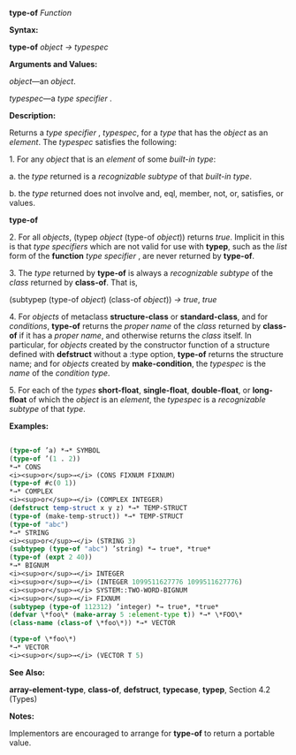 **type-of** *Function* 



**Syntax:** 



**type-of** *object → typespec* 



**Arguments and Values:** 



*object*—an *object*. 



*typespec*—a *type specifier* . 



**Description:** 



Returns a *type specifier* , *typespec*, for a *type* that has the *object* as an *element*. The *typespec* satisfies the following: 



1\. For any *object* that is an *element* of some *built-in type*: 



a. the *type* returned is a *recognizable subtype* of that *built-in type*. 



b. the *type* returned does not involve and, eql, member, not, or, satisfies, or values. 











**type-of** 



2\. For all *objects*, (typep *object* (type-of *object*)) returns *true*. Implicit in this is that *type specifiers* which are not valid for use with **typep**, such as the *list* form of the **function** *type specifier* , are never returned by **type-of**. 



3\. The *type* returned by **type-of** is always a *recognizable subtype* of the *class* returned by **class-of**. That is, 



(subtypep (type-of *object*) (class-of *object*)) *→ true*, *true* 



4\. For *objects* of metaclass **structure-class** or **standard-class**, and for *conditions*, **type-of** returns the *proper name* of the *class* returned by **class-of** if it has a *proper name*, and otherwise returns the *class* itself. In particular, for *objects* created by the constructor function of a structure defined with **defstruct** without a :type option, **type-of** returns the structure name; and for *objects* created by **make-condition**, the *typespec* is the *name* of the *condition type*. 



5\. For each of the *types* **short-float**, **single-float**, **double-float**, or **long-float** of which the *object* is an *element*, the *typespec* is a *recognizable subtype* of that *type*. 



**Examples:**
```lisp
 
(type-of ’a) *→* SYMBOL 
(type-of ’(1 . 2)) 
*→* CONS 
<i><sup>or</sup>→</i> (CONS FIXNUM FIXNUM) 
(type-of #c(0 1)) 
*→* COMPLEX 
<i><sup>or</sup>→</i> (COMPLEX INTEGER) 
(defstruct temp-struct x y z) *→* TEMP-STRUCT 
(type-of (make-temp-struct)) *→* TEMP-STRUCT 
(type-of "abc") 
*→* STRING 
<i><sup>or</sup>→</i> (STRING 3) 
(subtypep (type-of "abc") ’string) *→ true*, *true* 
(type-of (expt 2 40)) 
*→* BIGNUM 
<i><sup>or</sup>→</i> INTEGER 
<i><sup>or</sup>→</i> (INTEGER 1099511627776 1099511627776) 
<i><sup>or</sup>→</i> SYSTEM::TWO-WORD-BIGNUM 
<i><sup>or</sup>→</i> FIXNUM 
(subtypep (type-of 112312) ’integer) *→ true*, *true* 
(defvar \*foo\* (make-array 5 :element-type t)) *→* \*FOO\* 
(class-name (class-of \*foo\*)) *→* VECTOR  

(type-of \*foo\*) 
*→* VECTOR 
<i><sup>or</sup>→</i> (VECTOR T 5) 

```
**See Also:** 



**array-element-type**, **class-of**, **defstruct**, **typecase**, **typep**, Section 4.2 (Types) 



**Notes:** 



Implementors are encouraged to arrange for **type-of** to return a portable value. 



